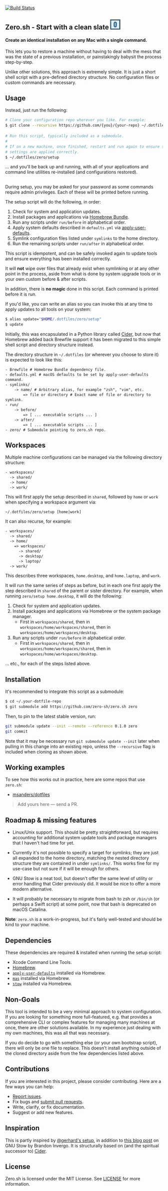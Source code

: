 [![Build Status](https://travis-ci.org/zero-sh/zero.sh.svg?branch=master)](https://travis-ci.org/zero-sh/zero.sh)

## Zero.sh - Start with a clean slate <img src="zero.png" width="32" height="32">

#### Create an identical installation on any Mac with a single command.

This lets you to restore a machine without having to deal with the mess that was
the state of a previous installation, or painstakingly babysit the process
step-by-step.

Unlike other solutions, this approach is extremely simple. It is just a short
shell script with a pre-defined directory structure. No configuration files or
custom commands are necessary.

## Usage

Instead, just run the following:

```sh
# Clone your configuration repo wherever you like. For example:
$ git clone --recursive https://github.com/{you}/{your-repo} ~/.dotfiles

# Run this script, typically included as a submodule.
#
# If on a new machine, once finished, restart and run again to ensure system 
# settings are applied correctly.
$ ~/.dotfiles/zero/setup
```

... and you'll be back up and running, with all of your applications and command
line utilities re-installed (and configurations restored).

## 

During setup, you may be asked for your password as some commands require admin
privileges. Each of these will be printed before running.

The setup script will do the following, in order:

1. Check for system and application updates.
2. Install packages and applications via [Homebrew
   Bundle](https://github.com/Homebrew/homebrew-bundle).
3. Run any scripts under `run/before` in alphabetical order.
4. Apply system defaults described in `defaults.yml` via
   [apply-user-defaults](https://github.com/zero-sh/apply-user-defaults).
5. Symlink configuration files listed under `symlinks` to the home directory.
6. Run the remaining scripts under `run/after` in alphabetical order.

This script is idempotent, and can be safely invoked again to update tools
and ensure everything has been installed correctly.

It will **not** wipe over files that already exist when symlinking or at any
other point in the process, aside from what is done by system upgrade tools or
in your own custom before & after scripts.

In addition, there is **no magic** done in this script. Each command is printed
before it is run.

If you'd like, you can write an alias so you can invoke this at any time to
apply updates to all tools on your system:

```sh
$ alias update="$HOME/.dotfiles/zero/setup"
$ update
```

Initially, this was encapsulated in a Python library called
[Cider](https://github.com/msanders/cider), but now that Homebrew added back
Brewfile support it has been migrated to this simple shell script and directory
structure instead.

The directory structure in `~/.dotfiles` (or wherever you choose to store it) is
expected to look like this:

```
- Brewfile # Homebrew Bundle dependency file.
- defaults.yml # macOS defaults to be set by apply-user-defaults command.
- symlinks/
    -> name/ # Arbitrary alias, for example "zsh", "vim", etc.
        => file or directory # Exact name of file or directory to symlink.
- run/
    -> before/
        => [ ... executable scripts ... ]
    -> after/
        => [ ... executable scripts ... ]
- zero/ # Submodule pointing to zero.sh repo.
```

## Workspaces

Multiple machine configurations can be managed via the following directory
structure:

```
- workspaces/
  -> shared/
  -> home/
  -> work/
```

This will first apply the setup described in `shared`, followed by `home` or
`work` when specifying a workspace argument via:

```
~/.dotfiles/zero/setup [home|work]
```

It can also recurse, for example:

```
- workspaces/
  -> shared/
  -> home/
    => workspaces/
      -> shared/
      -> desktop/
      -> laptop/
  -> work/
```

This describes three workspaces, `home.desktop`, and `home.laptop`, and `work`.

It will run the same series of steps as before, but in each one first apply the
step described in `shared` of the parent or sister directory. For example, when
running `zero/setup home.desktop`, it will do the following:

1. Check for system and application updates.
2. Install packages and applications via Homebrew or the system package manager.
    - First in `workspaces/shared`, then in `workspaces/home/workspaces/shared`,
      then in `workspaces/home/workspaces/desktop`.
3. Run any scripts under `run/before` in alphabetical order.
    - First in `workspaces/shared`, then in `workspaces/home/workspaces/shared`,
      then in `workspaces/home/workspaces/desktop`.

... etc., for each of the steps listed above.

## Installation

It's recommended to integrate this script as a submodule:

```sh
$ cd ~/.your-dotfile-repo
$ git submodule add https://github.com/zero-sh/zero.sh zero
```

Then, to pin to the latest stable version, run:

```sh
git submodule update --init --remote --reference 0.1.0 zero 
git commit
```

Note that it may be necessary run `git submodule update --init` later when
pulling in this change into an existing repo, unless the `--recursive` flag is
included when cloning as shown above.

## Working examples

To see how this works out in practice, here are some repos that use `zero.sh`:

- [msanders/dotfiles](https://github.com/msanders/dotfiles)

> Add yours here — send a PR.

## Roadmap & missing features

- Linux/Unix support. This should be pretty straightforward, but requires
  accounting for additional system update tools and package managers that I
  haven't had time for yet.

- Currently it's not possible to specify a target for symlinks; they are just
  all expanded to the home directory, matching the nested directory structure
  they are contained in under `symlinks/`. This works fine for my use-case but
  not sure if it will be enough for others.

- GNU Stow is a neat tool, but doesn't offer the same level of utility or error
  handling that Cider previously did. It would be nice to offer a more modern
  alternative.
  
- It will probably be necessary to migrate from bash to zsh or `/bin/sh` (or
  perhaps a Swift script) at some point, now that bash is deprecated on macOS
  Catalina.

**Note**: `zero.sh` is a work-in-progress, but it's fairly well-tested and
should be kind to your machine.

## Dependencies

These dependencies are required & installed when running the setup script:

- Xcode Command Line Tools.
- [Homebrew](https://brew.sh).
- [`apply-user-defaults`](https://github.com/zero-sh/apply-user-defaults)
  installed via Homebrew.
- [`mas`](https://github.com/mas-cli/mas) installed via Homebrew.
- [`stow`](https://www.gnu.org/software/stow/) installed via Homebrew.

## Non-Goals

This tool is intended to be a very minimal approach to system configuration. If
you are looking for something more full-featured, e.g. that provides a
comprehensive CLI or complex features for managing many machines at once, there
are other solutions available. In my experience just dealing with my own
machines, this was all that was necessary.

If you do decide to go with something else (or your own bootstrap script), there
will only be one file to replace. This doesn't install anything outside of the
cloned directory aside from the few dependencies listed above.

## Contributions

If you are interested in this project, please consider contributing. Here are a
few ways you can help:

- [Report issues](https://github.com/zero-sh/zero.sh/issues).
- Fix bugs and [submit pull requests](https://github.com/zero-sh/zero.sh/pulls).
- Write, clarify, or fix documentation.
- Suggest or add new features.

## Inspiration

This is partly inspired by [@gerhard's setup](https://github.com/gerhard/setup),
in addition to [this blog
post](http://brandon.invergo.net/news/2012-05-26-using-gnu-stow-to-manage-your-dotfiles.html)
on GNU Stow by Brandon Invergo. It is structurally based on (and the spiritual
successor to) [Cider](https://github.com/msanders/cider).

## License

Zero.sh is licensed under the MIT License. See [LICENSE](LICENSE) for more
information.
